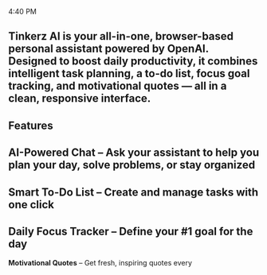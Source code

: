 4:40 PM

Tinkerz AI is your all-in-one, browser-based personal assistant powered by OpenAI. Designed to boost daily productivity, it combines intelligent task planning, a to-do list, focus goal tracking, and motivational quotes — all in a clean, responsive interface.
---
## 

 Features
- 

 **AI-Powered Chat** – Ask your assistant to help you plan your day, solve problems, or stay organized  
- 

 **Smart To-Do List** – Create and manage tasks with one click  
- 

 **Daily Focus Tracker** – Define your #1 goal for the day  
- 

 **Motivational Quotes** – Get fresh, inspiring quotes every
